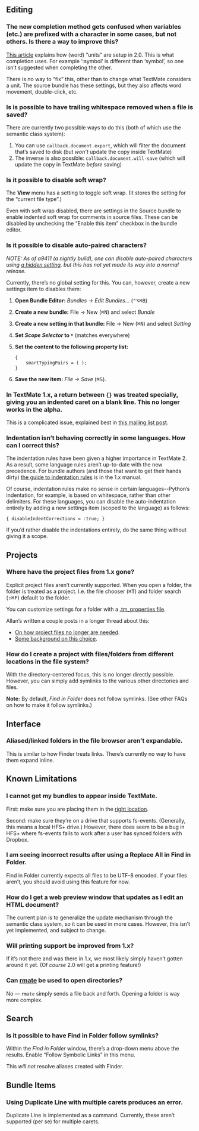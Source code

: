 ## Editing

### The new completion method gets confused when variables (etc.) are prefixed with a character in some cases, but not others. Is there a way to improve this?

[This article](http://blog.macromates.com/2012/clever-completion/ "TextMate Blog » Clever Completion") explains how (word) “units” are setup in 2.0. This is what completion uses. For example ‘:symbol’ is different than ‘symbol’, so one isn’t suggested when completing the other.

There is no way to “fix” this, other than to change what TextMate considers a unit. The source bundle has these settings, but they also affects word movement, double-click, etc.

### Is is possible to have trailing whitespace removed when a file is saved?

There are currently two possible ways to do this (both of which use the semantic class system):

1. You can use `callback.document.export`, which will filter the document that’s saved to disk (but *won’t* update the copy inside TextMate)
1. The inverse is also possible: `callback.document.will-save` (which will update the copy in TextMate *before* saving)

### Is it possible to disable soft wrap?

The **View** menu has a setting to toggle soft wrap. (It stores the setting for the “current file type”.)

Even with soft wrap disabled, there are settings in the Source bundle to enable indented soft wrap for comments in source files. These can be disabled by unchecking the “Enable this item” checkbox in the bundle editor.

### Is it possible to disable auto-paired characters?

_NOTE: As of a9411 (a nightly build), one can disable auto-paired characters using [a hidden setting](https://github.com/textmate/textmate/wiki/Hidden-Settings#disabling-auto-paired-characters), but this has not yet made its way into a normal release._

Currently, there’s no global setting for this. You can, however, create a new settings item to disables them:

 1. **Open Bundle Editor:** _Bundles → Edit Bundles…_ (<kbd>⌃⌥⌘B</kbd>)
 2. **Create a new bundle:** File → New (<kbd>⌘N</kbd>) and select _Bundle_
 3. **Create a new setting in that bundle:** File → New (<kbd>⌘N</kbd>) and select _Setting_
 4. **Set _Scope Selector_ to `*`** (matches everywhere)
 5. **Set the content to the following property list:**

		{   
			smartTypingPairs = ( );
		}

 6. **Save the new item:** _File → Save_ (<kbd>⌘S</kbd>).

### In TextMate 1.x, a return between `{}` was treated specially, giving you an indented caret on a blank line. This no longer works in the alpha.

This is a complicated issue, explained best in [this mailing list post](http://lists.macromates.com/textmate/2012-January/034108.html "[TxMt] Re: Indentation (TM2 R bundle)").

### Indentation isn’t behaving correctly in some languages. How can I correct this?

The indentation rules have been given a higher importance in TextMate 2. As a result, some language rules aren’t up-to-date with the new precedence. For bundle authors (and those that want to get their hands dirty) [the guide to indentation rules](http://manual.macromates.com/en/appendix#indentation_rules.html "TextMate Manual » Appendix") is in the 1.x manual.

Of course, indentation rules make no sense in certain languages--Python’s indentation, for example, is based on whitespace, rather than other delimiters. For these languages, you can disable the auto-indentation entirely by adding a new settings item (scoped to the language) as follows:

	{ disableIndentCorrections = :true; }

If you’d rather disable the indentations entirely, do the same thing without giving it a scope.


## Projects

### Where have the project files from 1.x gone?

Explicit project files aren’t currently supported. When you open a folder, the folder is treated as a project.  I.e. the file chooser (<kbd>⌘T</kbd>) and folder search (<kbd>⇧⌘F</kbd>) default to the folder.

You can customize settings for a folder with a [.tm_properties file](http://blog.macromates.com/2011/git-style-configuration/ "TextMate Blog » Git Style Configuration").

Allan’s written a couple posts in a longer thread about this:

- [On how project files no longer are needed](http://lists.macromates.com/textmate/2011-December/033403.html "[TxMt] Re: Projects are gone in TM2?").
- [Some background on this choice](http://lists.macromates.com/textmate/2011-December/033522.html "[TxMt] Re: Projects are gone in TM2?").

### How do I create a project with files/folders from different locations in the file system?

With the directory-centered focus, this is no longer directly possible. However, you can simply add symlinks to the various other directories and files.

**Note:** By default, *Find in Folder* does not follow symlinks. (See other FAQs on how to make it follow symlinks.)


## Interface

### Aliased/linked folders in the file browser aren’t expandable.

This is similar to how Finder treats links. There’s currently no way to have them expand inline.


## Known Limitations

### I cannot get my bundles to appear inside TextMate. 

First: make sure you are placing them in the [right location](http://blog.macromates.com/2011/locating-bundles/ "TextMate Blog » Locating Bundles"). 

Second: make sure they’re on a drive that supports fs-events. (Generally, this means a local HFS+ drive.) However, there does seem to be a bug in HFS+ where fs-events fails to work after a user has synced folders with Dropbox.

### I am seeing incorrect results after using a Replace All in Find in Folder.

Find in Folder currently expects all files to be UTF-8 encoded. If your files aren’t, you should avoid using this feature for now.

### How do I get a web preview window that updates as I edit an HTML document?

The current plan is to generalize the update mechanism through the semantic class system, so it can be used in more cases. However, this isn’t yet implemented, and subject to change.

### Will printing support be improved from 1.x?

If it’s not there and was there in 1.x, we most likely simply haven’t gotten around it yet. (Of *course* 2.0 will get a printing feature!)

### Can [rmate](http://blog.macromates.com/2011/mate-and-rmate/ "TextMate Blog » mate and rmate") be used to open directories?

No — `rmate` simply sends a file back and forth. Opening a folder is way more complex.


## Search

### Is it possible to have Find in Folder follow symlinks?

Within the *Find in Folder* window, there’s a drop-down menu above the results. Enable “Follow Symbolic Links” in this menu.

This *will not* resolve aliases created with Finder.

## Bundle Items

### Using Duplicate Line with multiple carets produces an error.

Duplicate Line is implemented as a command. Currently, these aren’t supported (per se) for multiple carets.